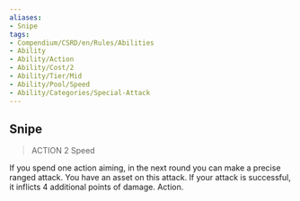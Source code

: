 ```yaml
---
aliases:
- Snipe
tags:
- Compendium/CSRD/en/Rules/Abilities
- Ability
- Ability/Action
- Ability/Cost/2
- Ability/Tier/Mid
- Ability/Pool/Speed
- Ability/Categories/Special-Attack
---
```


  
## Snipe  
>ACTION 2  Speed  
  
If you spend one action aiming, in the next round you can make a precise ranged attack. You have an asset on this attack. If your attack is successful, it inflicts 4 additional points of damage. Action.
